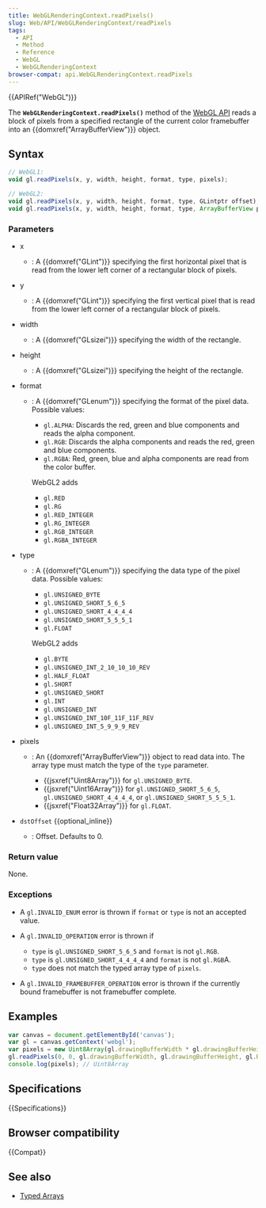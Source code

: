 ```yaml
---
title: WebGLRenderingContext.readPixels()
slug: Web/API/WebGLRenderingContext/readPixels
tags:
  - API
  - Method
  - Reference
  - WebGL
  - WebGLRenderingContext
browser-compat: api.WebGLRenderingContext.readPixels
---
```

{{APIRef("WebGL")}}

The **`WebGLRenderingContext.readPixels()`** method of the [WebGL API](/en-US/docs/Web/API/WebGL_API) reads a block of pixels from a
specified rectangle of the current color framebuffer into an
{{domxref("ArrayBufferView")}} object.

## Syntax

```js
// WebGL1:
void gl.readPixels(x, y, width, height, format, type, pixels);

// WebGL2:
void gl.readPixels(x, y, width, height, format, type, GLintptr offset);
void gl.readPixels(x, y, width, height, format, type, ArrayBufferView pixels, GLuint dstOffset);
```

### Parameters

- x
  - : A {{domxref("GLint")}} specifying the first horizontal pixel that is read from the
    lower left corner of a rectangular block of pixels.
- y
  - : A {{domxref("GLint")}} specifying the first vertical pixel that is read from the
    lower left corner of a rectangular block of pixels.
- width
  - : A {{domxref("GLsizei")}} specifying the width of the rectangle.
- height
  - : A {{domxref("GLsizei")}} specifying the height of the rectangle.
- format

  - : A {{domxref("GLenum")}} specifying the format of the pixel data. Possible values:

    - `gl.ALPHA`: Discards the red, green and blue components and reads the
      alpha component.
    - `gl.RGB`: Discards the alpha components and reads the red, green and
      blue components.
    - `gl.RGBA`: Red, green, blue and alpha components are read from the
      color buffer.

    WebGL2 adds

    - `gl.RED`
    - `gl.RG`
    - `gl.RED_INTEGER`
    - `gl.RG_INTEGER`
    - `gl.RGB_INTEGER`
    - `gl.RGBA_INTEGER`

- type

  - : A {{domxref("GLenum")}} specifying the data type of the pixel data. Possible values:

    - `gl.UNSIGNED_BYTE`
    - `gl.UNSIGNED_SHORT_5_6_5`
    - `gl.UNSIGNED_SHORT_4_4_4_4`
    - `gl.UNSIGNED_SHORT_5_5_5_1`
    - `gl.FLOAT`

    WebGL2 adds

    - `gl.BYTE`
    - `gl.UNSIGNED_INT_2_10_10_10_REV`
    - `gl.HALF_FLOAT`
    - `gl.SHORT`
    - `gl.UNSIGNED_SHORT`
    - `gl.INT`
    - `gl.UNSIGNED_INT`
    - `gl.UNSIGNED_INT_10F_11F_11F_REV`
    - `gl.UNSIGNED_INT_5_9_9_9_REV`

- pixels

  - : An {{domxref("ArrayBufferView")}} object to read data into. The array type must
    match the type of the `type` parameter.

    - {{jsxref("Uint8Array")}} for `gl.UNSIGNED_BYTE`.
    - {{jsxref("Uint16Array")}} for `gl.UNSIGNED_SHORT_5_6_5`,
      `gl.UNSIGNED_SHORT_4_4_4_4`, or `gl.UNSIGNED_SHORT_5_5_5_1`.
    - {{jsxref("Float32Array")}} for `gl.FLOAT`.

- `dstOffset` {{optional_inline}}
  - : Offset. Defaults to 0.

### Return value

None.

### Exceptions

- A `gl.INVALID_ENUM` error is thrown if `format` or
  `type` is not an accepted value.
- A `gl.INVALID_OPERATION` error is thrown if

  - `type` is `gl.UNSIGNED_SHORT_5_6_5` and
    `format` is not `gl.RGB`.
  - `type` is `gl.UNSIGNED_SHORT_4_4_4_4` and
    `format` is not `gl.RGB`A.
  - `type` does not match the typed array type of `pixels`.

- A `gl.INVALID_FRAMEBUFFER_OPERATION` error is thrown if the currently
  bound framebuffer is not framebuffer complete.

## Examples

```js
var canvas = document.getElementById('canvas');
var gl = canvas.getContext('webgl');
var pixels = new Uint8Array(gl.drawingBufferWidth * gl.drawingBufferHeight * 4);
gl.readPixels(0, 0, gl.drawingBufferWidth, gl.drawingBufferHeight, gl.RGBA, gl.UNSIGNED_BYTE, pixels);
console.log(pixels); // Uint8Array
```

## Specifications

{{Specifications}}

## Browser compatibility

{{Compat}}

## See also

- [Typed Arrays](/en-US/docs/Web/JavaScript/Typed_arrays)
